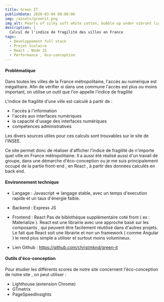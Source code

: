 ```yaml
---
title: Green IT
publishDate: 2020-03-04 00:00:00
img: /assets/greenit.png
img_alt: Pearls of silky soft white cotton, bubble up under vibrant lighting
description: |
  Calcul de l'indice de fragilité des villes en France
tags:
  - Developpement full stack
  - Projet Scolaire
  - React , Node JS
  - Performance , éco-conception
---
```


#### Problématique

Dans toutes les villes de la France métropolitaine, l'accès au numérique est inégalitaire. Afin de vérifier si dans une commune l'accès est plus ou moins important,
on utilise un outil que l'on appelle l'indice de fragilité

L'indice de fragilité d'une ville est calculé à partir de :

- l'accès à l'information
- l'accès aux interfaces numériques
- la capacité d'usage des interfaces numériques
- compétences administratives

Les divers sources utiles pour ces calculs sont trouvables sur le site de l'INSEE.

Ce site permet donc de réaliser d'afficher l'indice de fragilité de n'importe quel ville en France métropolitaine.
Il a aussi été réalisé aussi d'un travail de groupe, dans une démarche d'éco-conception ou je me suis principalement occupé de la partie front-end , en React , à partir des données calculés en back end.

#### Environnement technique

- Langage : Javascript => langage stable, avec un temps d'execution rapide et un taux d'énergie faible.

- Backend : Express JS
- Frontend : React
  Pas de biblothèque supplémentaire coté front ( ex : Materialize ). React est une librairie avec une approche basé sur les composants , qui peuvent être facilement réutilisé dans d'autres projets. Le fait que React soit une librairie et non un framework ( comme Angular ) le rend plus simple a utiliser et surtout moins volumineux.
- Lien Github : https://github.com/christmknd/green-it

#### Outils d'éco-conception

Pour étudier les différents scores de notre site concernent l'éco-conception de notre site , on peut utiliser :

- Lighthouse (extension Chrome)
- GTmetrix
- PageSpeedInsights
